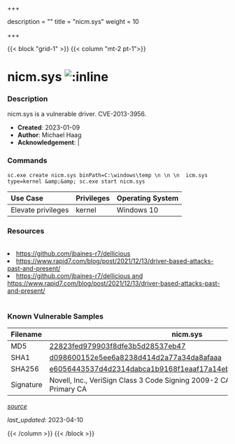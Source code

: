 +++

description = ""
title = "nicm.sys"
weight = 10

+++


{{< block "grid-1" >}}
{{< column "mt-2 pt-1">}}


# nicm.sys ![:inline](/images/twitter_verified.png) 


### Description

nicm.sys is a vulnerable driver. CVE-2013-3956.

- **Created**: 2023-01-09
- **Author**: Michael Haag
- **Acknowledgement**:  | [](https://twitter.com/)

### Commands

```
sc.exe create nicm.sys binPath=C:\windows\temp \n \n \n  icm.sys type=kernel &amp;&amp; sc.exe start nicm.sys
```

| Use Case | Privileges | Operating System | 
|:---- | ---- | ---- |
| Elevate privileges | kernel | Windows 10 |

### Resources
<br>
<li><a href=" https://github.com/jbaines-r7/dellicious"> https://github.com/jbaines-r7/dellicious</a></li>
<li><a href=" https://www.rapid7.com/blog/post/2021/12/13/driver-based-attacks-past-and-present/"> https://www.rapid7.com/blog/post/2021/12/13/driver-based-attacks-past-and-present/</a></li>
<li><a href="https://github.com/jbaines-r7/dellicious and https://www.rapid7.com/blog/post/2021/12/13/driver-based-attacks-past-and-present/">https://github.com/jbaines-r7/dellicious and https://www.rapid7.com/blog/post/2021/12/13/driver-based-attacks-past-and-present/</a></li>
<br>

### Known Vulnerable Samples

| Filename | nicm.sys |
|:---- | ---- | 
| MD5 | <a href="https://www.virustotal.com/gui/file/22823fed979903f8dfe3b5d28537eb47">22823fed979903f8dfe3b5d28537eb47</a> |
| SHA1 | <a href="https://www.virustotal.com/gui/file/d098600152e5ee6a8238d414d2a77a34da8afaaa">d098600152e5ee6a8238d414d2a77a34da8afaaa</a> |
| SHA256 | <a href="https://www.virustotal.com/gui/file/e6056443537d4d2314dabca1b9168f1eaaf17a14eb41f6f5741b6b82b3119790">e6056443537d4d2314dabca1b9168f1eaaf17a14eb41f6f5741b6b82b3119790</a> |
| Signature | Novell, Inc., VeriSign Class 3 Code Signing 2009-2 CA, VeriSign Class 3 Public Primary CA   |


[*source*](https://github.com/magicsword-io/LOLDrivers/tree/main/yaml/nicm.yaml)

*last_updated:* 2023-04-10








{{< /column >}}
{{< /block >}}
